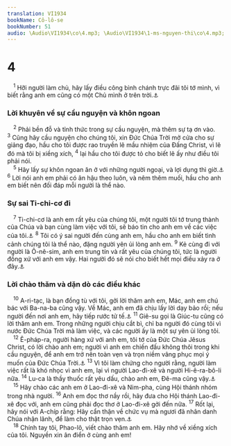 ```yaml
---
translation: VI1934
bookName: Cô-lô-se 
bookNumber: 51
audio: \Audio\VI1934\co\4.mp3; \Audio\VI1934\1-ms-nguyen-thi\co\4.mp3; \Audio\VI1934\2-ms-david-dong\co\4.mp3
---
```


<div class="title"><h1>4</h1></div>
<span class="verse co_4_1"> <sup>1</sup> Hỡi người làm chủ, hãy lấy điều công bình chánh trực đãi tôi tớ mình, vì biết rằng anh em cũng có một Chủ mình ở trên trời.<a data-toggle="tooltip" data-placement="bottom" title="Eph 6:9">⚓</a><br/></span>
<div class="title"><h3>Lời khuyên về sự cầu nguyện và khôn ngoan</h3></div>
<span class="verse co_4_2"> <sup>2</sup> Phải bền đỗ và tỉnh thức trong sự cầu nguyện, mà thêm sự tạ ơn vào. </span>
<span class="verse co_4_3"><sup>3</sup> Cũng hãy cầu nguyện cho chúng tôi, xin Đức Chúa Trời mở cửa cho sự giảng đạo, hầu cho tôi được rao truyền lẽ mầu nhiệm của Đấng Christ, vì lẽ đó mà tôi bị xiềng xích, </span>
<span class="verse co_4_4"><sup>4</sup> lại hầu cho tôi được tỏ cho biết lẽ ấy như điều tôi phải nói. <br/></span>
<span class="verse co_4_5"> <sup>5</sup> Hãy lấy sự khôn ngoan ăn ở với những người ngoại, và lợi dụng thì giờ.<a data-toggle="tooltip" data-placement="bottom" title="Eph 5:16">⚓</a></span>
<span class="verse co_4_6"><sup>6</sup> Lời nói anh em phải có ân hậu theo luôn, và nêm thêm muối, hầu cho anh em biết nên đối đáp mỗi người là thể nào. <br/></span>
<div class="title"><h3>Sự sai Ti-chi-cơ đi</h3></div>
<span class="verse co_4_7"> <sup>7</sup> Ti-chi-cơ là anh em rất yêu của chúng tôi, một người tôi tớ trung thành của Chúa và bạn cùng làm việc với tôi, sẽ báo tin cho anh em về các việc của tôi.<a data-toggle="tooltip" data-placement="bottom" title="Cong 20:4; 2Ti 4:12][gt=Eph 6:21-22">⚓</a></span>
<span class="verse co_4_8"><sup>8</sup> Tôi có ý sai người đến cùng anh em, hầu cho anh em biết tình cảnh chúng tôi là thể nào, đặng người yên ủi lòng anh em. </span>
<span class="verse co_4_9"><sup>9</sup> Kẻ cùng đi với người là Ô-nê-sim, anh em trung tín và rất yêu của chúng tôi, tức là người đồng xứ với anh em vậy. Hai người đó sẽ nói cho biết hết mọi điều xảy ra ở đây.<a data-toggle="tooltip" data-placement="bottom" title="Phil 1:10-12">⚓</a><br/></span>
<div class="title"><h3>Lời chào thăm và dặn dò các điều khác</h3></div>
<span class="verse co_4_10"> <sup>10</sup> A-ri-tạc, là bạn đồng tù với tôi, gởi lời thăm anh em, Mác, anh em chú bác với Ba-na-ba cũng vậy. Về Mác, anh em đã chịu lấy lời dạy bảo rồi; nếu người đến nơi anh em, hãy tiếp rước tử tế.<a data-toggle="tooltip" data-placement="bottom" title="Cong 19:29; 27:2; Phil 1:24; Cong 12:12,25; 13:13; 15:37-39">⚓</a></span>
<span class="verse co_4_11"><sup>11</sup> Giê-su gọi là Giúc-tu cũng có lời thăm anh em. Trong những người chịu cắt bì, chỉ ba người đó cùng tôi vì nước Đức Chúa Trời mà làm việc, và các người ấy là một sự yên ủi lòng tôi. <br/></span>
<span class="verse co_4_12"> <sup>12</sup> Ê-pháp-ra, người hàng xứ với anh em, tôi tớ của Đức Chúa Jêsus Christ, có lời chào anh em; người vì anh em chiến đấu không thôi trong khi cầu nguyện, để anh em trở nên toàn vẹn và trọn niềm vâng phục mọi ý muốn của Đức Chúa Trời.<a data-toggle="tooltip" data-placement="bottom" title="Co 1:7; Phil 1:23">⚓</a></span>
<span class="verse co_4_13"><sup>13</sup> Vì tôi làm chứng cho người rằng, người làm việc rất là khó nhọc vì anh em, lại vì người Lao-đi-xê và người Hi-ê-ra-bô-li nữa. </span>
<span class="verse co_4_14"><sup>14</sup> Lu-ca là thầy thuốc rất yêu dấu, chào anh em, Đê-ma cũng vậy.<a data-toggle="tooltip" data-placement="bottom" title="2Ti 4:10,11; Phil 1:24">⚓</a><br/></span>
<span class="verse co_4_15"> <sup>15</sup> Hãy chào các anh em ở Lao-đi-xê và Nim-pha, cùng Hội thánh nhóm trong nhà người. </span>
<span class="verse co_4_16"><sup>16</sup> Anh em đọc thơ nầy rồi, hãy đưa cho Hội thánh Lao-đi-xê đọc với, anh em cũng phải đọc thơ ở Lao-đi-xê gởi đến nữa. </span>
<span class="verse co_4_17"><sup>17</sup> Rốt lại, hãy nói với A-chíp rằng: Hãy cẩn thận về chức vụ mà ngươi đã nhân danh Chúa nhận lãnh, để làm cho thật trọn vẹn.<a data-toggle="tooltip" data-placement="bottom" title="Phil 1:2">⚓</a><br/></span>
<span class="verse co_4_18"> <sup>18</sup> Chính tay tôi, Phao-lô, viết chào thăm anh em. Hãy nhớ về xiềng xích của tôi. Nguyền xin ân điển ở cùng anh em! <br/></span>

